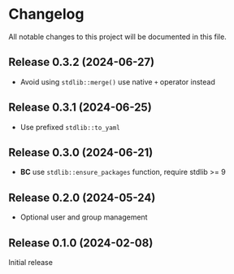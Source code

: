 # Changelog

All notable changes to this project will be documented in this file.


## Release 0.3.2 (2024-06-27)

- Avoid using `stdlib::merge()` use native `+` operator instead

## Release 0.3.1 (2024-06-25)

- Use prefixed `stdlib::to_yaml`

## Release 0.3.0 (2024-06-21)

 - **BC** use `stdlib::ensure_packages` function, require stdlib >= 9

## Release 0.2.0 (2024-05-24)

 - Optional user and group management

## Release 0.1.0 (2024-02-08)

Initial release
